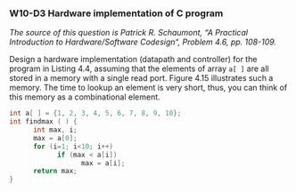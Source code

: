 ### W10-D3 Hardware implementation of C program

*The source of this question is Patrick R. Schaumont, “A Practical Introduction to Hardware/Software Codesign“, Problem 4.6, pp. 108-109.*

 
Design a hardware implementation (datapath and controller) for the program in Listing 4.4, assuming that the elements of array `a[ ]` are all stored in a memory with a single read port. Figure 4.15 illustrates such a memory. The time to lookup an element is very short, thus, you can think of this memory as a combinational element.

```C
int a[ ] = {1, 2, 3, 4, 5, 6, 7, 8, 9, 10};
int findmax ( ) {
      int max, i;
      max = a[0];
      for (i=1; i<10; i++)
            if (max < a[i])
                  max = a[i];
      return max;
}
```
